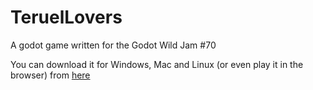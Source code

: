 # TeruelLovers

A godot game written for the Godot Wild Jam #70

You can download it for Windows, Mac and Linux (or even play it in the browser) from [here](https://javier-morales-dev.itch.io/teruellovers)